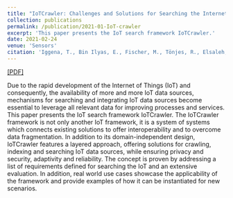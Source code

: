```yaml
---
title: "IoTCrawler: Challenges and Solutions for Searching the Internet of Things"
collection: publications
permalink: /publication/2021-01-IoT-crawler
excerpt: 'This paper presents the IoT search framework IoTCrawler.'
date: 2021-02-24
venue: 'Sensors'
citation: 'Iggena, T., Bin Ilyas, E., Fischer, M., Tönjes, R., Elsaleh, T., Rezvani, R., Pourshahrokhi, N., Bischof, S., Fernbach, A., Xavier Parreira, J. and Schneider, P. (2021). &quot;IoTCrawler: Challenges and Solutions for Searching the Internet of Things.&quot; <i>Sensors, 21(5)</i>. p.1559.'
---
```


[[PDF]](https://www.mdpi.com/1424-8220/21/5/1559/htm)

Due to the rapid development of the Internet of Things (IoT) and consequently, the availability of more and more IoT data sources, mechanisms for searching and integrating IoT data sources become essential to leverage all relevant data for improving processes and services. This paper presents the IoT search framework IoTCrawler. The IoTCrawler framework is not only another IoT framework, it is a system of systems which connects existing solutions to offer interoperability and to overcome data fragmentation. In addition to its domain-independent design, IoTCrawler features a layered approach, offering solutions for crawling, indexing and searching IoT data sources, while ensuring privacy and security, adaptivity and reliability. The concept is proven by addressing a list of requirements defined for searching the IoT and an extensive evaluation. In addition, real world use cases showcase the applicability of the framework and provide examples of how it can be instantiated for new scenarios.